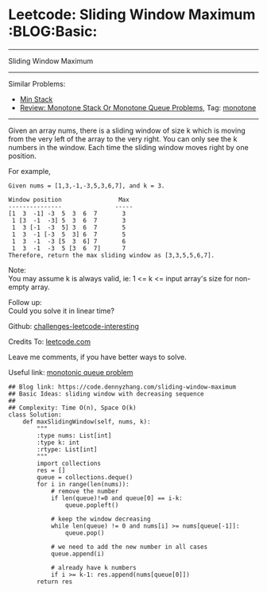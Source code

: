 # Leetcode: Sliding Window Maximum     :BLOG:Basic:


---

Sliding Window Maximum  

---

Similar Problems:  
-   [Min Stack](https://code.dennyzhang.com/min-stack)
-   [Review: Monotone Stack Or Monotone Queue Problems](https://code.dennyzhang.com/review-monotone), Tag: [monotone](https://code.dennyzhang.com/tag/monotone)

---

Given an array nums, there is a sliding window of size k which is moving from the very left of the array to the very right. You can only see the k numbers in the window. Each time the sliding window moves right by one position.  

For example,  

    Given nums = [1,3,-1,-3,5,3,6,7], and k = 3.
    
    Window position                Max
    ---------------               -----
    [1  3  -1] -3  5  3  6  7       3
     1 [3  -1  -3] 5  3  6  7       3
     1  3 [-1  -3  5] 3  6  7       5
     1  3  -1 [-3  5  3] 6  7       5
     1  3  -1  -3 [5  3  6] 7       6
     1  3  -1  -3  5 [3  6  7]      7
    Therefore, return the max sliding window as [3,3,5,5,6,7].

Note:  
You may assume k is always valid, ie: 1 <= k <= input array's size for non-empty array.  

Follow up:  
Could you solve it in linear time?  

Github: [challenges-leetcode-interesting](https://github.com/DennyZhang/challenges-leetcode-interesting/tree/master/sliding-window-maximum)  

Credits To: [leetcode.com](https://leetcode.com/problems/sliding-window-maximum/description/)  

Leave me comments, if you have better ways to solve.  

Useful link: [monotonic queue problem](https://leetcode.com/problems/sliding-window-maximum/discuss/65885/This-is-a-typical-monotonic-queue-problem)  

    ## Blog link: https://code.dennyzhang.com/sliding-window-maximum
    ## Basic Ideas: sliding window with decreasing sequence
    ##
    ## Complexity: Time O(n), Space O(k)
    class Solution:
        def maxSlidingWindow(self, nums, k):
            """
            :type nums: List[int]
            :type k: int
            :rtype: List[int]
            """
            import collections
            res = []
            queue = collections.deque()
            for i in range(len(nums)):
                # remove the number
                if len(queue)!=0 and queue[0] == i-k:
                    queue.popleft()
    
                # keep the window decreasing
                while len(queue) != 0 and nums[i] >= nums[queue[-1]]:
                    queue.pop()
    
                # we need to add the new number in all cases
                queue.append(i)
    
                # already have k numbers
                if i >= k-1: res.append(nums[queue[0]])
            return res